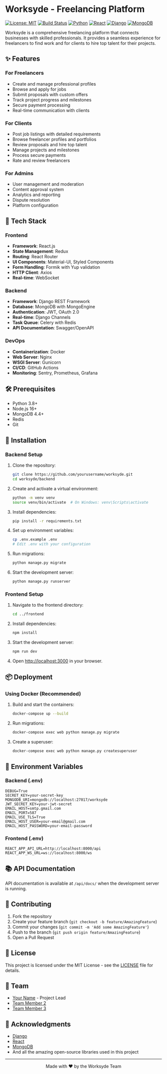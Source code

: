 # Worksyde - Freelancing Platform

[![License: MIT](https://img.shields.io/badge/License-MIT-yellow.svg)](https://opensource.org/licenses/MIT)
[![Build Status](https://img.shields.io/badge/build-passing-brightgreen)]()
[![Python](https://img.shields.io/badge/Python-3.8+-blue.svg)](https://www.python.org/)
[![React](https://img.shields.io/badge/React-18.0+-61DAFB.svg)](https://reactjs.org/)
[![Django](https://img.shields.io/badge/Django-4.0-092E20.svg)](https://www.djangoproject.com/)
[![MongoDB](https://img.shields.io/badge/MongoDB-4.4+-47A248.svg)](https://www.mongodb.com/)

Worksyde is a comprehensive freelancing platform that connects businesses with skilled professionals. It provides a seamless experience for freelancers to find work and for clients to hire top talent for their projects.

## ✨ Features

### For Freelancers
- Create and manage professional profiles
- Browse and apply for jobs
- Submit proposals with custom offers
- Track project progress and milestones
- Secure payment processing
- Real-time communication with clients

### For Clients
- Post job listings with detailed requirements
- Browse freelancer profiles and portfolios
- Review proposals and hire top talent
- Manage projects and milestones
- Process secure payments
- Rate and review freelancers

### For Admins
- User management and moderation
- Content approval system
- Analytics and reporting
- Dispute resolution
- Platform configuration

## 🚀 Tech Stack

### Frontend
- **Framework**: React.js
- **State Management**: Redux
- **Routing**: React Router
- **UI Components**: Material-UI, Styled Components
- **Form Handling**: Formik with Yup validation
- **HTTP Client**: Axios
- **Real-time**: WebSocket

### Backend
- **Framework**: Django REST Framework
- **Database**: MongoDB with MongoEngine
- **Authentication**: JWT, OAuth 2.0
- **Real-time**: Django Channels
- **Task Queue**: Celery with Redis
- **API Documentation**: Swagger/OpenAPI

### DevOps
- **Containerization**: Docker
- **Web Server**: Nginx
- **WSGI Server**: Gunicorn
- **CI/CD**: GitHub Actions
- **Monitoring**: Sentry, Prometheus, Grafana

## 🛠️ Prerequisites

- Python 3.8+
- Node.js 16+
- MongoDB 4.4+
- Redis
- Git

## 🚀 Installation

### Backend Setup

1. Clone the repository:
   ```bash
   git clone https://github.com/yourusername/worksyde.git
   cd worksyde/backend
   ```

2. Create and activate a virtual environment:
   ```bash
   python -m venv venv
   source venv/bin/activate  # On Windows: venv\Scripts\activate
   ```

3. Install dependencies:
   ```bash
   pip install -r requirements.txt
   ```

4. Set up environment variables:
   ```bash
   cp .env.example .env
   # Edit .env with your configuration
   ```

5. Run migrations:
   ```bash
   python manage.py migrate
   ```

6. Start the development server:
   ```bash
   python manage.py runserver
   ```

### Frontend Setup

1. Navigate to the frontend directory:
   ```bash
   cd ../frontend
   ```

2. Install dependencies:
   ```bash
   npm install
   ```

3. Start the development server:
   ```bash
   npm run dev
   ```

4. Open [http://localhost:3000](http://localhost:3000) in your browser.

## 📦 Deployment

### Using Docker (Recommended)

1. Build and start the containers:
   ```bash
   docker-compose up --build
   ```

2. Run migrations:
   ```bash
   docker-compose exec web python manage.py migrate
   ```

3. Create a superuser:
   ```bash
   docker-compose exec web python manage.py createsuperuser
   ```

## 🔧 Environment Variables

### Backend (.env)
```
DEBUG=True
SECRET_KEY=your-secret-key
MONGODB_URI=mongodb://localhost:27017/worksyde
JWT_SECRET_KEY=your-jwt-secret
EMAIL_HOST=smtp.gmail.com
EMAIL_PORT=587
EMAIL_USE_TLS=True
EMAIL_HOST_USER=your-email@gmail.com
EMAIL_HOST_PASSWORD=your-email-password
```

### Frontend (.env)
```
REACT_APP_API_URL=http://localhost:8000/api
REACT_APP_WS_URL=ws://localhost:8000/ws
```

## 📚 API Documentation

API documentation is available at `/api/docs/` when the development server is running.

## 🤝 Contributing

1. Fork the repository
2. Create your feature branch (`git checkout -b feature/AmazingFeature`)
3. Commit your changes (`git commit -m 'Add some AmazingFeature'`)
4. Push to the branch (`git push origin feature/AmazingFeature`)
5. Open a Pull Request

## 📄 License

This project is licensed under the MIT License - see the [LICENSE](LICENSE) file for details.

## 👥 Team

- [Your Name](https://github.com/yourusername) - Project Lead
- [Team Member 2](https://github.com/username2)
- [Team Member 3](https://github.com/username3)

## 🙏 Acknowledgments

- [Django](https://www.djangoproject.com/)
- [React](https://reactjs.org/)
- [MongoDB](https://www.mongodb.com/)
- And all the amazing open-source libraries used in this project

---

<div align="center">
  Made with ❤️ by the Worksyde Team
</div>
